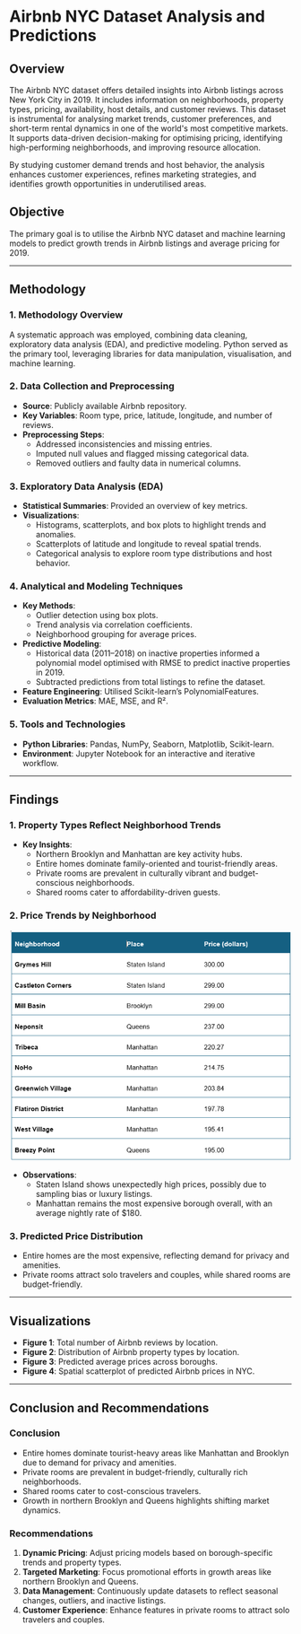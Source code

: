 # Airbnb NYC Dataset Analysis and Predictions

## Overview
The Airbnb NYC dataset offers detailed insights into Airbnb listings across New York City in 2019. It includes information on neighborhoods, property types, pricing, availability, host details, and customer reviews. This dataset is instrumental for analysing market trends, customer preferences, and short-term rental dynamics in one of the world's most competitive markets. It supports data-driven decision-making for optimising pricing, identifying high-performing neighborhoods, and improving resource allocation.

By studying customer demand trends and host behavior, the analysis enhances customer experiences, refines marketing strategies, and identifies growth opportunities in underutilised areas.

## Objective
The primary goal is to utilise the Airbnb NYC dataset and machine learning models to predict growth trends in Airbnb listings and average pricing for 2019.

---

## Methodology

### 1. Methodology Overview
A systematic approach was employed, combining data cleaning, exploratory data analysis (EDA), and predictive modeling. Python served as the primary tool, leveraging libraries for data manipulation, visualisation, and machine learning.

### 2. Data Collection and Preprocessing
- **Source**: Publicly available Airbnb repository.
- **Key Variables**: Room type, price, latitude, longitude, and number of reviews.
- **Preprocessing Steps**:
  - Addressed inconsistencies and missing entries.
  - Imputed null values and flagged missing categorical data.
  - Removed outliers and faulty data in numerical columns.

### 3. Exploratory Data Analysis (EDA)
- **Statistical Summaries**: Provided an overview of key metrics.
- **Visualizations**:
  - Histograms, scatterplots, and box plots to highlight trends and anomalies.
  - Scatterplots of latitude and longitude to reveal spatial trends.
  - Categorical analysis to explore room type distributions and host behavior.

### 4. Analytical and Modeling Techniques
- **Key Methods**:
  - Outlier detection using box plots.
  - Trend analysis via correlation coefficients.
  - Neighborhood grouping for average prices.
- **Predictive Modeling**:
  - Historical data (2011–2018) on inactive properties informed a polynomial model optimised with RMSE to predict inactive properties in 2019.
  - Subtracted predictions from total listings to refine the dataset.
- **Feature Engineering**: Utilised Scikit-learn’s PolynomialFeatures.
- **Evaluation Metrics**: MAE, MSE, and R².

### 5. Tools and Technologies
- **Python Libraries**: Pandas, NumPy, Seaborn, Matplotlib, Scikit-learn.
- **Environment**: Jupyter Notebook for an interactive and iterative workflow.

---

## Findings

### 1. Property Types Reflect Neighborhood Trends
- **Key Insights**:
  - Northern Brooklyn and Manhattan are key activity hubs.
  - Entire homes dominate family-oriented and tourist-friendly areas.
  - Private rooms are prevalent in culturally vibrant and budget-conscious neighborhoods.
  - Shared rooms cater to affordability-driven guests.

### 2. Price Trends by Neighborhood
<p align="center">
<img src="images\airbnbtable.png"  alt="Centered Image" title="Entity-Relationship Diagram" width="500">
</p>

- **Observations**:
  - Staten Island shows unexpectedly high prices, possibly due to sampling bias or luxury listings.
  - Manhattan remains the most expensive borough overall, with an average nightly rate of $180.

### 3. Predicted Price Distribution
- Entire homes are the most expensive, reflecting demand for privacy and amenities.
- Private rooms attract solo travelers and couples, while shared rooms are budget-friendly.

---

## Visualizations
- **Figure 1**: Total number of Airbnb reviews by location.
- **Figure 2**: Distribution of Airbnb property types by location.
- **Figure 3**: Predicted average prices across boroughs.
- **Figure 4**: Spatial scatterplot of predicted Airbnb prices in NYC.

---

## Conclusion and Recommendations

### Conclusion
- Entire homes dominate tourist-heavy areas like Manhattan and Brooklyn due to demand for privacy and amenities.
- Private rooms are prevalent in budget-friendly, culturally rich neighborhoods.
- Shared rooms cater to cost-conscious travelers.
- Growth in northern Brooklyn and Queens highlights shifting market dynamics.

### Recommendations
1. **Dynamic Pricing**: Adjust pricing models based on borough-specific trends and property types.
2. **Targeted Marketing**: Focus promotional efforts in growth areas like northern Brooklyn and Queens.
3. **Data Management**: Continuously update datasets to reflect seasonal changes, outliers, and inactive listings.
4. **Customer Experience**: Enhance features in private rooms to attract solo travelers and couples.
